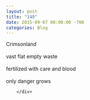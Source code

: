 ```yaml
---
layout: post
title: "149"
date: 2015-09-07 00:00:00 -700
categories: Blog
---
```


<div class="blog-content">
				<div class="paragraph" style="text-align:left;"><span style=""><span style="">Crimsonland</span><br><br><span style="">vast flat empty waste</span><br><span style=""></span><br><span style=""></span><span style="">fertilized with care and blood</span><br><span style=""></span><br><span style=""></span><span style="">only danger grows</span></span></div>

		</div>
        